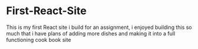 # First-React-Site
This is my first React site i build for an assignment, i enjoyed building this so much that i have plans of adding more dishes and making it into a full functioning cook book site 
